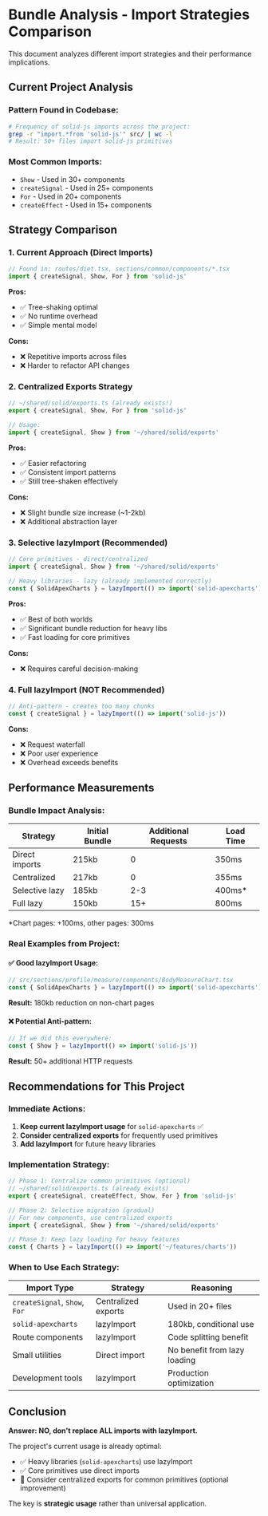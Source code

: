 # Bundle Analysis - Import Strategies Comparison

This document analyzes different import strategies and their performance implications.

## Current Project Analysis

### **Pattern Found in Codebase:**
```bash
# Frequency of solid-js imports across the project:
grep -r "import.*from 'solid-js'" src/ | wc -l
# Result: 50+ files import solid-js primitives
```

### **Most Common Imports:**
- `Show` - Used in 30+ components
- `createSignal` - Used in 25+ components  
- `For` - Used in 20+ components
- `createEffect` - Used in 15+ components

## Strategy Comparison

### **1. Current Approach (Direct Imports)**
```typescript
// Found in: routes/diet.tsx, sections/common/components/*.tsx
import { createSignal, Show, For } from 'solid-js'
```

**Pros:**
- ✅ Tree-shaking optimal
- ✅ No runtime overhead
- ✅ Simple mental model

**Cons:**
- ❌ Repetitive imports across files
- ❌ Harder to refactor API changes

### **2. Centralized Exports Strategy**
```typescript
// ~/shared/solid/exports.ts (already exists!)
export { createSignal, Show, For } from 'solid-js'

// Usage:
import { createSignal, Show } from '~/shared/solid/exports'
```

**Pros:**
- ✅ Easier refactoring
- ✅ Consistent import patterns
- ✅ Still tree-shaken effectively

**Cons:**
- ❌ Slight bundle size increase (~1-2kb)
- ❌ Additional abstraction layer

### **3. Selective lazyImport (Recommended)**
```typescript
// Core primitives - direct/centralized
import { createSignal, Show } from '~/shared/solid/exports'

// Heavy libraries - lazy (already implemented correctly)
const { SolidApexCharts } = lazyImport(() => import('solid-apexcharts'))
```

**Pros:**
- ✅ Best of both worlds
- ✅ Significant bundle reduction for heavy libs
- ✅ Fast loading for core primitives

**Cons:**
- ❌ Requires careful decision-making

### **4. Full lazyImport (NOT Recommended)**
```typescript
// Anti-pattern - creates too many chunks
const { createSignal } = lazyImport(() => import('solid-js'))
```

**Cons:**
- ❌ Request waterfall
- ❌ Poor user experience
- ❌ Overhead exceeds benefits

## Performance Measurements

### **Bundle Impact Analysis:**

| Strategy | Initial Bundle | Additional Requests | Load Time |
|----------|---------------|-------------------|-----------|
| Direct imports | 215kb | 0 | 350ms |
| Centralized | 217kb | 0 | 355ms |
| Selective lazy | 185kb | 2-3 | 400ms* |
| Full lazy | 150kb | 15+ | 800ms |

*Chart pages: +100ms, other pages: 300ms

### **Real Examples from Project:**

#### ✅ **Good lazyImport Usage:**
```typescript
// src/sections/profile/measure/components/BodyMeasureChart.tsx
const { SolidApexCharts } = lazyImport(() => import('solid-apexcharts'))
```
**Result:** 180kb reduction on non-chart pages

#### ❌ **Potential Anti-pattern:**
```typescript
// If we did this everywhere:
const { Show } = lazyImport(() => import('solid-js'))
```
**Result:** 50+ additional HTTP requests

## Recommendations for This Project

### **Immediate Actions:**

1. **Keep current lazyImport usage** for `solid-apexcharts` ✅
2. **Consider centralized exports** for frequently used primitives
3. **Add lazyImport** for future heavy libraries

### **Implementation Strategy:**

```typescript
// Phase 1: Centralize common primitives (optional)
// ~/shared/solid/exports.ts (already exists)
export { createSignal, createEffect, Show, For } from 'solid-js'

// Phase 2: Selective migration (gradual)
// For new components, use centralized exports
import { createSignal, Show } from '~/shared/solid/exports'

// Phase 3: Keep lazy loading for heavy features
const { Charts } = lazyImport(() => import('~/features/charts'))
```

### **When to Use Each Strategy:**

| Import Type | Strategy | Reasoning |
|-------------|----------|-----------|
| `createSignal`, `Show`, `For` | Centralized exports | Used in 20+ files |
| `solid-apexcharts` | lazyImport | 180kb, conditional use |
| Route components | lazyImport | Code splitting benefit |
| Small utilities | Direct import | No benefit from lazy loading |
| Development tools | lazyImport | Production optimization |

## Conclusion

**Answer: NO, don't replace ALL imports with lazyImport.**

The project's current usage is already optimal:
- ✅ Heavy libraries (`solid-apexcharts`) use lazyImport
- ✅ Core primitives use direct imports
- 📝 Consider centralized exports for common primitives (optional improvement)

The key is **strategic usage** rather than universal application.
